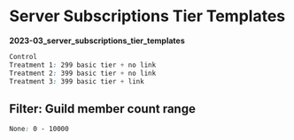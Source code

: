# Server Subscriptions Tier Templates

**2023-03_server_subscriptions_tier_templates**

```css
Control
Treatment 1: 299 basic tier + no link
Treatment 2: 399 basic tier + no link
Treatment 3: 399 basic tier + link
```

## Filter: Guild member count range
```css
None: 0 - 10000
```

